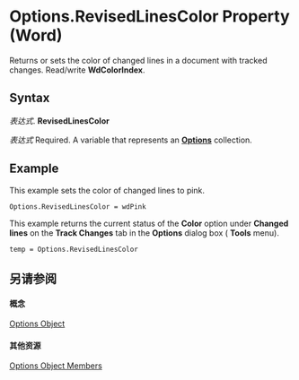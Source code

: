 
# Options.RevisedLinesColor Property (Word)

Returns or sets the color of changed lines in a document with tracked changes. Read/write  **WdColorIndex**.


## Syntax

 _表达式_. **RevisedLinesColor**

 _表达式_ Required. A variable that represents an **[Options](873b7b99-3fe1-fd89-9ece-a9355cb827dc.md)** collection.


## Example

This example sets the color of changed lines to pink.


```
Options.RevisedLinesColor = wdPink
```

This example returns the current status of the  **Color** option under **Changed lines** on the **Track Changes** tab in the **Options** dialog box ( **Tools** menu).




```
temp = Options.RevisedLinesColor
```


## 另请参阅


#### 概念


[Options Object](873b7b99-3fe1-fd89-9ece-a9355cb827dc.md)
#### 其他资源


[Options Object Members](http://msdn.microsoft.com/library/76cd9dfe-6bbb-4c3d-0bfc-79a62bedd15e%28Office.15%29.aspx)